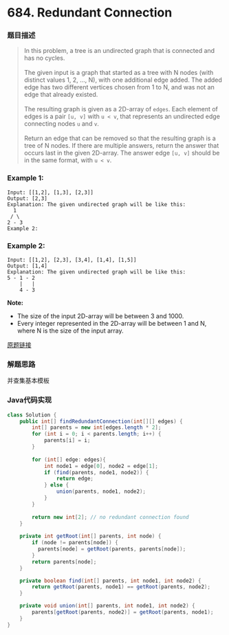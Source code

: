 # 684. Redundant Connection
### 题目描述

>In this problem, a tree is an undirected graph that is connected and has no cycles.
<br><br>The given input is a graph that started as a tree with N nodes (with distinct values 1, 2, ..., N), with one additional edge added. The added edge has two different vertices chosen from 1 to N, and was not an edge that already existed.
<br><br>The resulting graph is given as a 2D-array of `edges`. Each element of edges is a pair `[u, v]` with `u < v`, that represents an undirected edge connecting nodes `u` and `v`.
<br><br>Return an edge that can be removed so that the resulting graph is a tree of N nodes. If there are multiple answers, return the answer that occurs last in the given 2D-array. The answer edge `[u, v]` should be in the same format, with `u < v`.

### Example 1:

    Input: [[1,2], [1,3], [2,3]]
    Output: [2,3]
    Explanation: The given undirected graph will be like this:
      1
     / \
    2 - 3
    Example 2:

### Example 2: 
    Input: [[1,2], [2,3], [3,4], [1,4], [1,5]]
    Output: [1,4]
    Explanation: The given undirected graph will be like this:
    5 - 1 - 2
        |   |
        4 - 3

**Note:**

- The size of the input 2D-array will be between 3 and 1000.
- Every integer represented in the 2D-array will be between 1 and N, where N is the size of the input array.

[原题链接](https://leetcode.com/problems/redundant-connection/)



### 解题思路
并查集基本模板


### Java代码实现

``` java
class Solution {
    public int[] findRedundantConnection(int[][] edges) {
        int[] parents = new int[edges.length * 2];
        for (int i = 0; i < parents.length; i++) {
            parents[i] = i;
        }
        
        for (int[] edge: edges){
            int node1 = edge[0], node2 = edge[1];
            if (find(parents, node1, node2)) {
                return edge;
            } else {
                union(parents, node1, node2);
            }
        }
        
        return new int[2]; // no redundant connection found
    }
    
    private int getRoot(int[] parents, int node) {
        if (node != parents[node]) {
          parents[node] = getRoot(parents, parents[node]);  
        }
        return parents[node];
    }

    private boolean find(int[] parents, int node1, int node2) {
        return getRoot(parents, node1) == getRoot(parents, node2);
    }

    private void union(int[] parents, int node1, int node2) {
        parents[getRoot(parents, node2)] = getRoot(parents, node1); 
    }
}
```